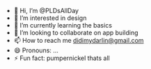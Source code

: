 - 👋 Hi, I’m @PLDsAllDay
- 👀 I’m interested in design
- 🌱 I’m currently learning the basics
- 💞️ I’m looking to collaborate on app building 
- 📫 How to reach me didimydarlin@gmail.com
- 😄 Pronouns: ...
- ⚡ Fun fact: pumpernickel thats all 

<!---
PLDsAllDay/PLDsAllDay is a ✨ special ✨ repository because its `README.md` (this file) appears on your GitHub profile.
You can click the Preview link to take a look at your changes.
--->
